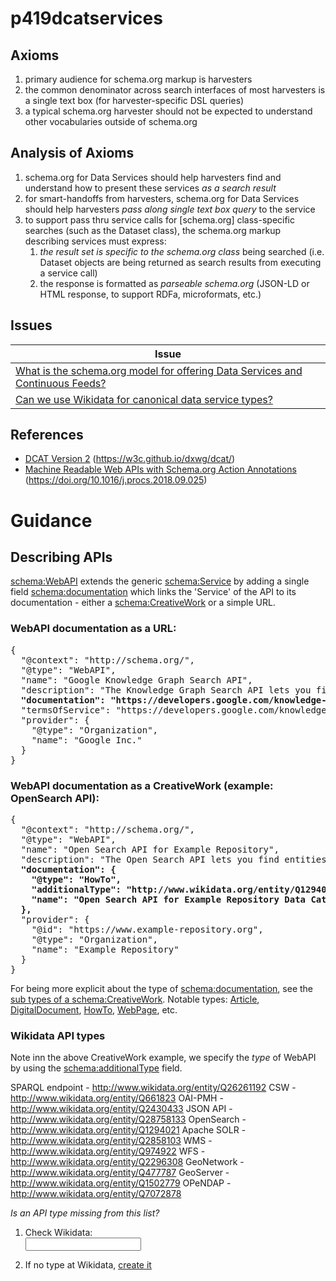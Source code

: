 # p419dcatservices

## Axioms

1. primary audience for schema.org markup is harvesters
2. the common denominator across search interfaces of most harvesters is a single text box (for harvester-specific DSL queries)
3. a typical schema.org harvester should not be expected to understand other vocabularies outside of schema.org

## Analysis of Axioms

1. schema.org for Data Services should help harvesters find and understand how to present these services _as a search result_
2. for smart-handoffs from harvesters, schema.org for Data Services should help harvesters _pass along single text box query_ to the service
3. to support pass thru service calls for [schema.org] class-specific searches (such as the Dataset class), the schema.org markup describing services must express:
    1. _the result set is specific to the schema.org class_ being searched (i.e. Dataset objects are being returned as search results from executing a service call)
    2. the response is formatted as _parseable schema.org_ (JSON-LD or HTML response, to support RDFa, microformats, etc.)

## Issues

| Issue |
| ----- |
| [What is the schema.org model for offering Data Services and Continuous Feeds?](https://github.com/earthcubearchitecture-project418/p419dcatservices/issues/3) |
| [Can we use Wikidata for canonical data service types?](https://github.com/earthcubearchitecture-project418/p419dcatservices/issues/2) |

## References

* [DCAT Version 2](https://w3c.github.io/dxwg/dcat/) (https://w3c.github.io/dxwg/dcat/)
* [Machine Readable Web APIs with Schema.org Action Annotations](https://doi.org/10.1016/j.procs.2018.09.025) (https://doi.org/10.1016/j.procs.2018.09.025)

# Guidance

## Describing APIs

[schema:WebAPI](https://schema.org/WebAPI) extends the generic [schema:Service](https://schema.org/Service) by adding a single field [schema:documentation](https://schema.org/documentation) which links the 'Service' of the API to its documentation - either a [schema:CreativeWork](https://schema.org/CreativeWork) or a simple URL.

### WebAPI documentation as a URL:
<pre>
{
  "@context": "http://schema.org/",
  "@type": "WebAPI",
  "name": "Google Knowledge Graph Search API",
  "description": "The Knowledge Graph Search API lets you find entities in the Google Knowledge Graph. The API uses standard schema.org types and is compliant with the JSON-LD specification.",
  <strong>"documentation": "https://developers.google.com/knowledge-graph/",</strong>
  "termsOfService": "https://developers.google.com/knowledge-graph/terms",
  "provider": {
    "@type": "Organization",
    "name": "Google Inc."
  }
}
</pre>

### WebAPI documentation as a CreativeWork (example: OpenSearch API): 
<pre>
{
  "@context": "http://schema.org/",
  "@type": "WebAPI",
  "name": "Open Search API for Example Repository",
  "description": "The Open Search API lets you find entities in the Data Catalog of the Example Repository.",
  <strong>"documentation": {
    "@type": "HowTo",
    "additionalType": "http://www.wikidata.org/entity/Q1294021",
    "name": "Open Search API for Example Repository Data Catalog"
  },</strong>
  "provider": {
    "@id": "https://www.example-repository.org",
    "@type": "Organization",
    "name": "Example Repository"
  }
}
</pre>

For being more explicit about the type of [schema:documentation](https://schema.org/documentation), see the [sub types of a schema:CreativeWork](https://schema.org/CreativeWork#subtypes). Notable types: [Article](https://schema.org/Article), [DigitalDocument](https://schema.org/DigitalDocument), [HowTo](https://schema.org/HowTo), [WebPage](https://schema.org/WebPage), etc.

### Wikidata API types 

Note inn the above CreativeWork example, we specify the *type* of WebAPI by using the [schema:additionalType](https://schema.org/additionalType) field.

SPARQL endpoint - http://www.wikidata.org/entity/Q26261192
CSW - http://www.wikidata.org/entity/Q661823
OAI-PMH - http://www.wikidata.org/entity/Q2430433
JSON API - http://www.wikidata.org/entity/Q28758133
OpenSearch - http://www.wikidata.org/entity/Q1294021
Apache SOLR - http://www.wikidata.org/entity/Q2858103
WMS - http://www.wikidata.org/entity/Q974922
WFS - http://www.wikidata.org/entity/Q2296308
GeoNetwork - http://www.wikidata.org/entity/Q477787
GeoServer - http://www.wikidata.org/entity/Q1502779
OPeNDAP - http://www.wikidata.org/entity/Q7072878

*Is an API type missing from this list?*
1. Check Wikidata:
    <form method="get" action="https://www.wikidata.org/w/index.php">
    <input type="text" name="search"/>
    </form>
2. If no type at Wikidata, [create it](https://www.wikidata.org/wiki/Special:NewItem)

